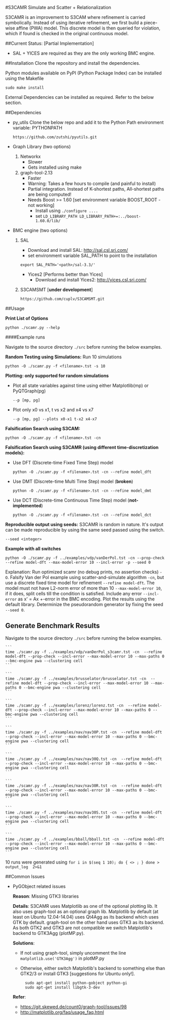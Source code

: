 #S3CAMR
Simulate and Scatter + Relationalization

S3CAMR is an improvement to S3CAM where refinement is carried symbolically.
Instead of using iterative refinement, we first build a piece-wise affine (PWA)
model. This discrete model is then queried for violation, which if found is
checked in the original continuous model.

##Current Status: [Partial Implementation]
- SAL + YICES are required as they are the only working BMC engine.

##Installation
Clone the repository and install the dependencies.

Python modules available on PyPI (Python Package Index) can be installed using the Makefile

    sudo make install

External Dependencies can be installed as required. Refer to the below section.

##Dependencies

- py_utils
    Clone the below repo and add it to the Python Path environment variable: PYTHONPATH

    ```
    https://github.com/zutshi/pyutils.git
    ```

- Graph Library (two options)
    1. Networkx
        - Slower
        - Gets installed using make
    2. graph-tool-2.13
        - Faster
        - Warning: Takes a few hours to compile (and painful to install)
        - Partial integration. Instead of K-shortest paths, All-shortest paths are being computed!
        - Needs Boost >= 1.60 [set environment variable BOOST_ROOT - not working]
            - Install using `./configure .... `
            - set `LD_LIBRARY_PATH LD_LIBRARY_PATH+=:../boost-1.60.0/lib/`

- BMC engine (two options)
    1. SAL
        - Download and install SAL: http://sal.csl.sri.com/
        - set environment variable SAL_PATH to point to the installation
        ```
        export SAL_PATH='<path>/sal-3.3/'
        ```
        - Yices2 [Performs better than Yices]
            - Download and install Yices2: http://yices.csl.sri.com/

    2. S3CAMSMT [**under development**]
    
        ```
        https://github.com/cuplv/S3CAMSMT.git
        ```

##Usage

**Print List of Options**
    
    python ./scamr.py --help

####Example runs

Navigate to the source directory `./src` before running the below examples.

**Random Testing using Simulations:**
Run 10 simulations

    python -O ./scamr.py -f <filename>.tst -s 10

**Plotting: only supported for random simulations**

- Plot all state variables against time using either Matplotlib(mp) or PyQTGraph(pg)
    ```
    --p [mp, pg]
    ```
- Plot only x0 vs x1, t vs x2 and x4 vs x7
    ```
    --p [mp, pg] --plots x0-x1 t-x2 x4-x7
    ```

**Falsification Search using S3CAM:**

    python -O ./scamr.py -f <filename>.tst -cn

**Falsification Search using S3CAMR (using different time-discretization models):**
- Use DFT (Discrete-time Fixed Time Step) model

    ```
    python -O ./scamr.py -f <filename>.tst -cn --refine model_dft
    ```
- Use DMT (Discrete-time Multi Time Step) model (**broken**)

    ```
    python -O ./scamr.py -f <filename>.tst -cn --refine model_dmt
    ```
- Use DCT (Discrete-time Continuous Time Step) model (**not-implemented**)

    ```
    python -O ./scamr.py -f <filename>.tst -cn --refine model_dct
    ```

**Reproducible output using seeds:**
S3CAMR is random in nature. It's output can be made reproducible by using the same seed passed using the switch.

    --seed <integer>

**Example with all switches**

    python -O ./scamr.py -f ../examples/vdp/vanDerPol.tst -cn --prop-check --refine model-dft --max-model-error 10 --incl-error -p --seed 0

Explanation: Run optimized scamr (no debug prints, no assertion checks) `-O`. Falsify Van der Pol example using scatter-and-simulate algorithm `-cn`, but use a discrete fixed time model for refinement `--refine model-dft`. The model must not have L2-norm error of more than 10 `--max-model-error 10`, if it does, split cells till the condition is satisfied. Include any error `--incl-error` as x' = Ax +-error in the BMC encoding. Plot the results using the default library. Determinize the pseudorandom generator by fixing the seed `--seed 0`.

## Generate Benchmark Results

Navigate to the source directory `./src` before running the below examples.

    ```
    time ./scamr.py -f ../examples/vdp/vanDerPol_s3camr.tst -cn  --refine model-dft --prop-check --incl-error --max-model-error 10 --max-paths 0 --bmc-engine pwa --clustering cell
    ```

    ```
    time ./scamr.py -f ../examples/brusselator/brusselator.tst -cn  --refine model-dft --prop-check --incl-error --max-model-error 10 --max-paths 0 --bmc-engine pwa --clustering cell
    ```

    ```
    time ./scamr.py -f ../examples/lorenz/lorenz.tst -cn  --refine model-dft --prop-check --incl-error --max-model-error 10 --max-paths 0 --bmc-engine pwa --clustering cell
    ```

    ```
    time ./scamr.py -f ../examples/nav/nav30P.tst -cn  --refine model-dft --prop-check --incl-error --max-model-error 10 --max-paths 0 --bmc-engine pwa --clustering cell
    ```

    ```
    time ./scamr.py -f ../examples/nav/nav30Q.tst -cn  --refine model-dft --prop-check --incl-error --max-model-error 10 --max-paths 0 --bmc-engine pwa --clustering cell
    ```

    ```
    time ./scamr.py -f ../examples/nav/nav30R.tst -cn  --refine model-dft --prop-check --incl-error --max-model-error 10 --max-paths 0 --bmc-engine pwa --clustering cell
    ```

    ```
    time ./scamr.py -f ../examples/nav/nav30S.tst -cn  --refine model-dft --prop-check --incl-error --max-model-error 10 --max-paths 0 --bmc-engine pwa --clustering cell
    ```

    ```
    time ./scamr.py -f ../examples/bball/bball.tst -cn  --refine model-dft --prop-check --incl-error --max-model-error 10 --max-paths 0 --bmc-engine pwa --clustering cell
    ```


10 runs were generated using
    ```
    for i in $(seq 1 10); do { <> ; } done > output_log  2>&1
    ```

##Common Issues

- PyGObject related issues

    **Reason**: Missing GTK3 libraries
    
    **Details**: S3CAMR uses Matplotlib as one of the optional plotting lib. It also uses graph-tool as an optional graph lib. Matplotlib by default (at least on Ubuntu 12.04-14.04) uses Qt4Agg as its backend which uses GTK by default. graph-tool on the other hand uses GTK3 as its backend. As both GTK2 and GTK3 are not compatible we switch Matplotlib's backend to GTK3Agg (plotMP.py).
    
    **Solutions**: 
    - If not using graph-tool, simply uncomment the line `matplotlib.use('GTK3Agg')` in plotMP.py
    - Otherwise, either switch Matplotlib's backend to something else than GTK2/3 or install GTK3 [suggestions for Ubuntu only!].

            sudo apt-get install python-gobject python-gi
            sudo apt-get install libgtk-3-dev
    
    **Refer**: 
    -   https://git.skewed.de/count0/graph-tool/issues/98
    -   http://matplotlib.org/faq/usage_faq.html
